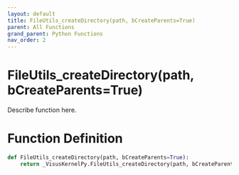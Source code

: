 ```yaml
---
layout: default
title: FileUtils_createDirectory(path, bCreateParents=True)
parent: All Functions
grand_parent: Python Functions
nav_order: 2
---
```


# FileUtils_createDirectory(path, bCreateParents=True)

Describe function here.

# Function Definition

```python
def FileUtils_createDirectory(path, bCreateParents=True):
    return _VisusKernelPy.FileUtils_createDirectory(path, bCreateParents)
```